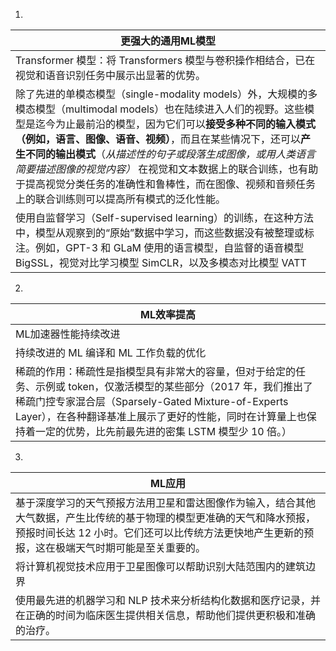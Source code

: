 1. 

   | 更强大的通用ML模型                                           |
   | ------------------------------------------------------------ |
   | Transformer 模型：将 Transformers 模型与卷积操作相结合，已在视觉和语音识别任务中展示出显著的优势。 |
   | 除了先进的单模态模型（single-modality models）外，大规模的多模态模型（multimodal models）也在陆续进入人们的视野。这些模型是迄今为止最前沿的模型，因为它们可以**接受多种不同的输入模式（例如，语言、图像、语音、视频）**，而且在某些情况下，还可以**产生不同的输出模式**（*从描述性的句子或段落生成图像，或用人类语言简要描述图像的视觉内容）*                                                                                        在视觉和文本数据上的联合训练，也有助于提高视觉分类任务的准确性和鲁棒性，而在图像、视频和音频任务上的联合训练则可以提高所有模式的泛化性能。 |
   | 使用自监督学习（Self-supervised learning）的训练，在这种方法中，模型从观察到的“原始”数据中学习，而这些数据没有被整理或标注。例如，GPT-3 和 GLaM 使用的语言模型，自监督的语音模型 BigSSL，视觉对比学习模型 SimCLR，以及多模态对比模型 VATT |

2.   

   | ML效率提高                                                   |
   | ------------------------------------------------------------ |
   | ML加速器性能持续改进                                         |
   | 持续改进的 ML 编译和 ML 工作负载的优化                       |
   | 稀疏的作用：稀疏性是指模型具有非常大的容量，但对于给定的任务、示例或 token，仅激活模型的某些部分（2017 年，我们推出了稀疏门控专家混合层（Sparsely-Gated Mixture-of-Experts Layer），在各种翻译基准上展示了更好的性能，同时在计算量上也保持着一定的优势，比先前最先进的密集 LSTM 模型少 10 倍。） |

3. 

   | ML应用                                                       |
   | ------------------------------------------------------------ |
   | 基于深度学习的天气预报方法用卫星和雷达图像作为输入，结合其他大气数据，产生比传统的基于物理的模型更准确的天气和降水预报，预报时间长达 12 小时。它们还可以比传统方法更快地产生更新的预报，这在极端天气时期可能是至关重要的。 |
   | 将计算机视觉技术应用于卫星图像可以帮助识别大陆范围内的建筑边界 |
   | 使用最先进的机器学习和 NLP 技术来分析结构化数据和医疗记录，并在正确的时间为临床医生提供相关信息，帮助他们提供更积极和准确的治疗。 |

   

